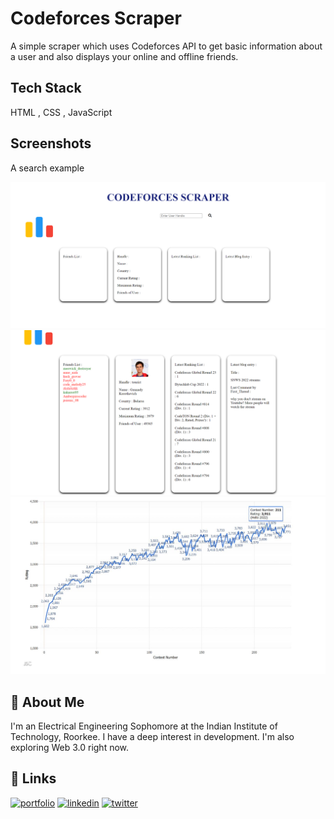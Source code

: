 # Codeforces Scraper

A simple scraper which uses Codeforces API to get basic information about a user and also displays your online and offline friends.

## Tech Stack

HTML , CSS , JavaScript

## Screenshots

A search example

![alt text](resources/homepage.png)
![alt text](resources/examplesearch.png)
![alt text](resources/graphs.jpg)

## 🚀 About Me

I'm an Electrical Engineering Sophomore at the Indian Institute of Technology, Roorkee. I have a deep interest in development. I'm also exploring Web 3.0 right now.

## 🔗 Links

[![portfolio](https://img.shields.io/badge/my_portfolio-000?style=for-the-badge&logo=ko-fi&logoColor=white)](https://arshdawra.github.io/)
[![linkedin](https://img.shields.io/badge/linkedin-0A66C2?style=for-the-badge&logo=linkedin&logoColor=white)](https://www.linkedin.com/in/arshita-dawra-4a407321b/)
[![twitter](https://img.shields.io/badge/twitter-1DA1F2?style=for-the-badge&logo=twitter&logoColor=white)](https://twitter.com/Arshitadawra)
